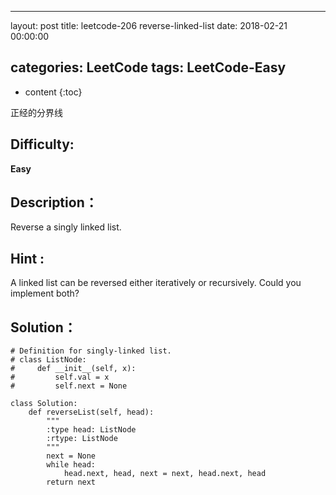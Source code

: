 
---
layout: post
title:  leetcode-206 reverse-linked-list
date:   2018-02-21 00:00:00

categories: LeetCode
tags: LeetCode-Easy
---

* content
{:toc}

正经的分界线





## Difficulty:

**Easy**

## Description：

Reverse a singly linked list.

## Hint :

A linked list can be reversed either iteratively or recursively. Could you implement both?

## Solution：

```
# Definition for singly-linked list.
# class ListNode:
#     def __init__(self, x):
#         self.val = x
#         self.next = None

class Solution:
    def reverseList(self, head):
        """
        :type head: ListNode
        :rtype: ListNode
        """
        next = None
        while head:
            head.next, head, next = next, head.next, head
        return next
```